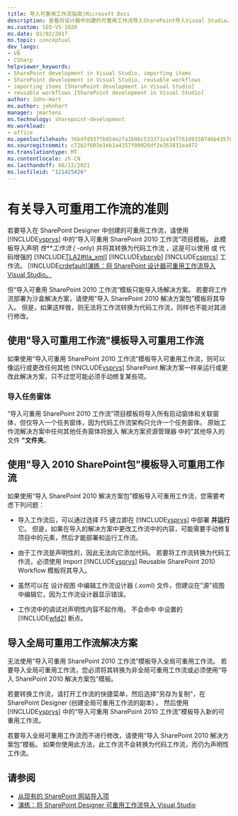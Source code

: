 ```yaml
---
title: 导入可重用工作流指南|Microsoft Docs
description: 查看将设计器中创建的可重用工作流导入SharePoint导入Visual Studio。
ms.custom: SEO-VS-2020
ms.date: 02/02/2017
ms.topic: conceptual
dev_langs:
- VB
- CSharp
helpviewer_keywords:
- SharePoint development in Visual Studio, importing items
- SharePoint development in Visual Studio, reusable workflows
- importing items [SharePoint development in Visual Studio]
- reusable workflows [SharePoint development in Visual Studio]
author: John-Hart
ms.author: johnhart
manager: jmartens
ms.technology: sharepoint-development
ms.workload:
- office
ms.openlocfilehash: 76bdfd937fb054e2fa1b9bc533371ce347761d915074bb435705f9395a2270f5
ms.sourcegitcommit: c72b2f603e1eb3a4157f00926df2e263831ea472
ms.translationtype: MT
ms.contentlocale: zh-CN
ms.lasthandoff: 08/12/2021
ms.locfileid: "121425426"
---
```

# <a name="guidelines-for-importing-reusable-workflows"></a>有关导入可重用工作流的准则
  若要导入在 SharePoint Designer 中创建的可重用工作流，请使用 [!INCLUDE[vsprvs](../sharepoint/includes/vsprvs-md.md)] 中的“导入可重用 SharePoint 2010 工作流”项目模板。 此模板导入声明 *性**工作流 (* -only) 并将其转换为代码工作流 ，这是可以使用 或 代码增强的 [!INCLUDE[TLA2#tla_xml](../sharepoint/includes/tla2sharptla-xml-md.md)]  [!INCLUDE[vbprvb](../sharepoint/includes/vbprvb-md.md)] [!INCLUDE[csprcs](../sharepoint/includes/csprcs-md.md)] 工作流。 [!INCLUDE[crdefault](../sharepoint/includes/crdefault-md.md)][演练：将 SharePoint 设计器可重用工作流导入 Visual Studio。](../sharepoint/walkthrough-import-a-sharepoint-designer-reusable-workflow-into-visual-studio.md)

 但“导入可重用 SharePoint 2010 工作流”模板只能导入场解决方案。 若要将工作流部署为沙盒解决方案，请使用“导入 SharePoint 2010 解决方案包”模板将其导入。 但是，如果这样做，则无法将工作流转换为代码工作流，同样也不能对其进行修改。

## <a name="import-reusable-workflows-by-using-the-import-reusable-workflow-template"></a>使用"导入可重用工作流"模板导入可重用工作流
 如果使用“导入可重用 SharePoint 2010 工作流”模板导入可重用工作流，则可以像运行或更改任何其他 [!INCLUDE[vsprvs](../sharepoint/includes/vsprvs-md.md)] SharePoint 解决方案一样来运行或更改此解决方案，只不过您可能必须手动修复某些项。

### <a name="import-task-forms"></a>导入任务窗体
 “导入可重用 SharePoint 2010 工作流”项目模板将导入所有启动窗体和关联窗体，但仅导入一个任务窗体，因为代码工作流架构只允许一个任务窗体。 原始工作流解决方案中任何其他任务窗体将放入 解决方案资源管理器 中的"其他导入的文件 **"文件夹**。

## <a name="import-reusable-workflows-by-using-the-import-sharepoint-2010-solution-package-template"></a>使用"导入 2010 SharePoint包"模板导入可重用工作流
 如果使用“导入 SharePoint 2010 解决方案包”模板导入可重用工作流，您需要考虑下列问题：

- 导入工作流后，可以通过选择 F5 键立即在 [!INCLUDE[vsprvs](../sharepoint/includes/vsprvs-md.md)] 中部署 **并运行** 它。 但是，如果在导入的解决方案中更改工作流中的内容，可能需要手动修复项目中的元素，然后才能部署和运行工作流。

- 由于工作流是声明性的，因此无法向它添加代码。 若要将工作流转换为代码工作流，必须使用 Import [!INCLUDE[vsprvs](../sharepoint/includes/vsprvs-md.md)] Reusable SharePoint 2010 Workflow 模板将其导入。

- 虽然可以在 设计视图 中编辑工作流设计器 (.xoml) 文件，但建议在"源"视图中编辑它，因为工作流设计器显示错误。

- 工作流中的调试对声明性内容不起作用。 不会命中 中设置的 [!INCLUDE[wfd2](../sharepoint/includes/wfd2-md.md)] 断点。

## <a name="import-globally-reusable-workflow-solutions"></a>导入全局可重用工作流解决方案
 无法使用“导入可重用 SharePoint 2010 工作流”模板导入全局可重用工作流。 若要导入全局可重用工作流，您必须将其转换为非全局可重用工作流或必须使用“导入 SharePoint 2010 解决方案包”模板。

 若要转换工作流，请打开工作流的快捷菜单，然后选择"另存为复制"，在 SharePoint Designer (创建全局可重用工作流的副本) 。  然后使用 [!INCLUDE[vsprvs](../sharepoint/includes/vsprvs-md.md)] 中的“导入可重用 SharePoint 2010 工作流”模板导入新的可重用工作流。

 若要导入全局可重用工作流而不进行修改，请使用“导入 SharePoint 2010 解决方案包”模板。 如果你使用此方法，此工作流不会转换为代码工作流，而仍为声明性工作流。

## <a name="see-also"></a>请参阅
- [从现有的 SharePoint 网站导入项](../sharepoint/importing-items-from-an-existing-sharepoint-site.md)
- [演练：将 SharePoint Designer 可重用工作流导入 Visual Studio](../sharepoint/walkthrough-import-a-sharepoint-designer-reusable-workflow-into-visual-studio.md)
